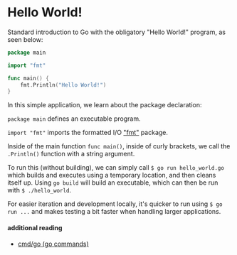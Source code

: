 # Hello World!

Standard introduction to Go with the obligatory "Hello World!" program, as seen below:

```go
package main

import "fmt"

func main() {
	fmt.Println("Hello World!")
}
```

In this simple application, we learn about the package declaration:

`package main` defines an executable program.

`import "fmt"` imports the formatted I/O ["fmt"](https://golang.org/pkg/fmt/) package.

Inside of the main function `func main()`, inside of curly brackets, we call the `.Println()` function with a string argument. 

To run this (without building), we can simply call `$ go run hello_world.go` which builds and executes using a temporary location, and then cleans itself up. Using `go build` will build an executable, which can then be run with `$ ./hello_world`. 

For easier iteration and development locally, it's quicker to run using `$ go run ...` and makes testing a bit faster when handling larger applications.

#### additional reading

* [cmd/go (go commands)](https://golang.org/cmd/go/)